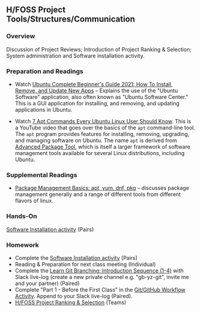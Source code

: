 ## H/FOSS Project Tools/Structures/Communication

### Overview

Discussion of Project Reviews; Introduction of Project Ranking & Selection; System administration and Software installation activity.

### Preparation and Readings

- Watch [Ubuntu Complete Beginner's Guide 2021: How To Install,
  Remove, and Update New
  Apps](https://www.youtube.com/watch?v=rkYTxcG3swk) &ndash; Explains
  the use of the "Ubuntu Software" application, also often known as
  "Ubuntu Software Center." This is a GUI application for installing,
  and removing, and updating applications in Ubuntu.

- Watch [7 Apt Commands Every Ubuntu Linux User Should
  Know](https://www.youtube.com/watch?v=ECWKViCaI_A). This is a
  YouTube video that goes over the basics of the `apt` command-line
  tool. The `apt` program provides features for installing, removing,
  upgrading, and managing software on Ubuntu. The name `apt` is
  derived from [Advanced Package
  Tool](https://en.wikipedia.org/wiki/APT_(software)), which is itself
  a larger framework of software management tools available for
  several Linux distributions, including Ubuntu.

### Supplemental Readings

- [Package Management Basics: apt, yum, dnf,
  pkg](https://www.digitalocean.com/community/tutorials/package-management-basics-apt-yum-dnf-pkg)
  &ndash;  discusses package management generally and a range of different
  tools from different flavors of linux.

### Hands-On

[Software Installation activity](06-softwareInstallActivity.md) (Pairs)

### Homework

- Complete the [Software Installation activity](06-softwareInstallActivity.md) (Pairs)
- Reading & Preparation for next class meeting (Individual)
- Complete the [Learn Git Branching: Introduction Sequence (1-4)](https://learngitbranching.js.org/) with Slack live-log (create a new private channel e.g. "gb-yz-git", invite me and your partner) (Paired)
- Complete "Part 1 - Before the First Class" in the [Git/GitHub Workflow Activity](07-gitActivity.md). Append to your Slack live-log (Paired).
- [H/FOSS Project Ranking & Selection](projSelectionAsst.md) (Teams)

